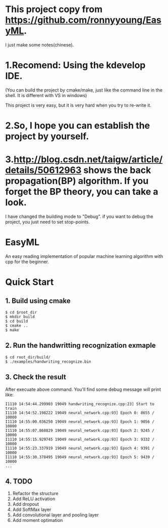 # This project copy from https://github.com/ronnyyoung/EasyML.

I just make some notes(chinese).

# 1.Recomend: Using the kdevelop IDE.
(You can build the project by cmake/make, just like the command line in the shell. It is different with VS in windows)

This project is very easy, but it is very hard when you try to re-write it.
# 2.So, I hope you can establish the project by yourself.

# 3.http://blog.csdn.net/taigw/article/details/50612963 shows the back propagation(BP) algorithm. If you forget the BP theory, you can take a look.

I have changed the building mode to "Debug". if you want to debug the project, you just need to set stop-points.




# EasyML
An easy reading implementation of popular machine learning algorithm  with cpp for the beginner.


# Quick Start

## 1. Build using cmake

```
$ cd $root_dir
$ mkdir build
$ cd build
$ cmake ..
$ make

```

## 2. Run the handwritting recognization exmaple

```
$ cd root_dir/build/
$ ./examples/handwriting_recognize.bin
```

## 3. Check the result

After execuate above command. You'll find some debug message will print like:

```
I1110 14:54:44.299903 19049 handwriting_recognize.cpp:23] Start to train
I1110 14:54:52.198222 19049 neural_network.cpp:93] Epoch 0: 8655 / 10000
I1110 14:55:00.036250 19049 neural_network.cpp:93] Epoch 1: 9056 / 10000
I1110 14:55:07.868829 19049 neural_network.cpp:93] Epoch 2: 9245 / 10000
I1110 14:55:15.929745 19049 neural_network.cpp:93] Epoch 3: 9332 / 10000
I1110 14:55:23.337919 19049 neural_network.cpp:93] Epoch 4: 9391 / 10000
I1110 14:55:30.378495 19049 neural_network.cpp:93] Epoch 5: 9439 / 10000
...
```


## 4. TODO

1. Refactor the structure
2. Add ReLU activation
3. Add dropout
4. Add SoftMax layer
5. Add convolutional layer and pooling layer
6. Add moment optimation
